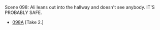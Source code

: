 Scene 098: Ali leans out into the hallway and doesn't see anybody. IT'S PROBABLY SAFE.

* [098A](098A--Take02--.md) [Take 2.]

